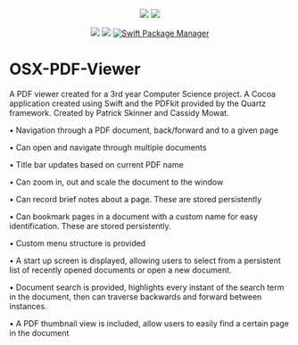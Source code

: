 

<p align="center">
    <img src="https://img.shields.io/badge/macOS-10.11+-red" />
    <img src="https://img.shields.io/badge/Swift-5.1-orange.svg" />
</p>
<p align="center">
<img src="https://img.shields.io/badge/SwifUI-2-ff69b4.svg" />
<img src="https://img.shields.io/badge/License-MIT-lightgrey" />
<a href="https://swift.org/package-manager">
<img src="https://img.shields.io/badge/spm-compatible-brightgreen.svg?style=flat" alt="Swift Package Manager" />
</a>
</p>

# OSX-PDF-Viewer

A PDF viewer created for a 3rd year Computer Science project. A Cocoa application created using Swift and the PDFkit provided by the Quartz framework. Created by Patrick Skinner and Cassidy Mowat.

•	Navigation through a PDF document, back/forward and to a given page

•	Can open and navigate through multiple documents

•	Title bar updates based on current PDF name

•	Can zoom in, out and scale the document to the window

•	Can record brief notes about a page. These are stored persistently

•	Can bookmark pages in a document with a custom name for easy identification. These are stored persistently.

•	Custom menu structure is provided

•	A start up screen is displayed, allowing users to select from a persistent list of recently opened documents or open a new document.

•	Document search is provided, highlights every instant of the search term in the document, then can traverse backwards and forward between instances.

•	A PDF thumbnail view is included, allow users to easily find a certain page in the document
